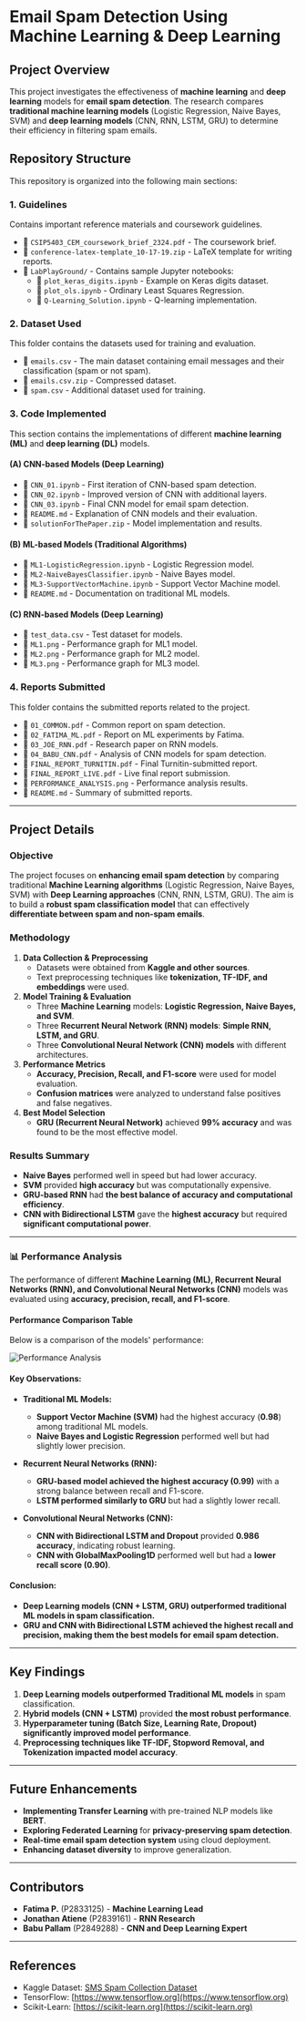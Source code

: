 # **Email Spam Detection Using Machine Learning & Deep Learning**

## **Project Overview**
This project investigates the effectiveness of **machine learning** and **deep learning** models for **email spam detection**. The research compares **traditional machine learning models** (Logistic Regression, Naive Bayes, SVM) and **deep learning models** (CNN, RNN, LSTM, GRU) to determine their efficiency in filtering spam emails.

## **Repository Structure**
This repository is organized into the following main sections:

### **1. Guidelines**
Contains important reference materials and coursework guidelines.
- 📄 `CSIP5403_CEM_coursework_brief_2324.pdf` - The coursework brief.
- 📂 `conference-latex-template_10-17-19.zip` - LaTeX template for writing reports.
- 📂 `LabPlayGround/` - Contains sample Jupyter notebooks:
  - 📜 `plot_keras_digits.ipynb` - Example on Keras digits dataset.
  - 📜 `plot_ols.ipynb` - Ordinary Least Squares Regression.
  - 📜 `Q-Learning_Solution.ipynb` - Q-learning implementation.

### **2. Dataset Used**
This folder contains the datasets used for training and evaluation.
- 📜 `emails.csv` - The main dataset containing email messages and their classification (spam or not spam).
- 📂 `emails.csv.zip` - Compressed dataset.
- 📜 `spam.csv` - Additional dataset used for training.

### **3. Code Implemented**
This section contains the implementations of different **machine learning (ML)** and **deep learning (DL)** models.

#### **(A) CNN-based Models (Deep Learning)**
- 📜 `CNN_01.ipynb` - First iteration of CNN-based spam detection.
- 📜 `CNN_02.ipynb` - Improved version of CNN with additional layers.
- 📜 `CNN_03.ipynb` - Final CNN model for email spam detection.
- 📜 `README.md` - Explanation of CNN models and their evaluation.
- 📂 `solutionForThePaper.zip` - Model implementation and results.

#### **(B) ML-based Models (Traditional Algorithms)**
- 📜 `ML1-LogisticRegression.ipynb` - Logistic Regression model.
- 📜 `ML2-NaiveBayesClassifier.ipynb` - Naive Bayes model.
- 📜 `ML3-SupportVectorMachine.ipynb` - Support Vector Machine model.
- 📜 `README.md` - Documentation on traditional ML models.

#### **(C) RNN-based Models (Deep Learning)**
- 📜 `test_data.csv` - Test dataset for models.
- 📜 `ML1.png` - Performance graph for ML1 model.
- 📜 `ML2.png` - Performance graph for ML2 model.
- 📜 `ML3.png` - Performance graph for ML3 model.

### **4. Reports Submitted**
This folder contains the submitted reports related to the project.
- 📜 `01_COMMON.pdf` - Common report on spam detection.
- 📜 `02_FATIMA_ML.pdf` - Report on ML experiments by Fatima.
- 📜 `03_JOE_RNN.pdf` - Research paper on RNN models.
- 📜 `04_BABU_CNN.pdf` - Analysis of CNN models for spam detection.
- 📜 `FINAL_REPORT_TURNITIN.pdf` - Final Turnitin-submitted report.
- 📜 `FINAL_REPORT_LIVE.pdf` - Live final report submission.
- 📜 `PERFORMANCE_ANALYSIS.png` - Performance analysis results.
- 📜 `README.md` - Summary of submitted reports.

---

## **Project Details**
### **Objective**
The project focuses on **enhancing email spam detection** by comparing traditional **Machine Learning algorithms** (Logistic Regression, Naive Bayes, SVM) with **Deep Learning approaches** (CNN, RNN, LSTM, GRU). The aim is to build a **robust spam classification model** that can effectively **differentiate between spam and non-spam emails**.

### **Methodology**
1. **Data Collection & Preprocessing**
   - Datasets were obtained from **Kaggle and other sources**.
   - Text preprocessing techniques like **tokenization, TF-IDF, and embeddings** were used.
2. **Model Training & Evaluation**
   - Three **Machine Learning** models: **Logistic Regression, Naive Bayes, and SVM**.
   - Three **Recurrent Neural Network (RNN) models**: **Simple RNN, LSTM, and GRU**.
   - Three **Convolutional Neural Network (CNN) models** with different architectures.
3. **Performance Metrics**
   - **Accuracy, Precision, Recall, and F1-score** were used for model evaluation.
   - **Confusion matrices** were analyzed to understand false positives and false negatives.
4. **Best Model Selection**
   - **GRU (Recurrent Neural Network)** achieved **99% accuracy** and was found to be the most effective model.

### **Results Summary**
- **Naive Bayes** performed well in speed but had lower accuracy.
- **SVM** provided **high accuracy** but was computationally expensive.
- **GRU-based RNN** had **the best balance of accuracy and computational efficiency**.
- **CNN with Bidirectional LSTM** gave the **highest accuracy** but required **significant computational power**.

---

### **📊 Performance Analysis**
The performance of different **Machine Learning (ML), Recurrent Neural Networks (RNN), and Convolutional Neural Networks (CNN)** models was evaluated using **accuracy, precision, recall, and F1-score**.

#### **Performance Comparison Table**
Below is a comparison of the models' performance:

![Performance Analysis](04_Report_Submitted/PERFORMANCE%20ANALYSIS.png)

#### **Key Observations:**
- **Traditional ML Models:**  
  - **Support Vector Machine (SVM)** had the highest accuracy (**0.98**) among traditional ML models.  
  - **Naive Bayes and Logistic Regression** performed well but had slightly lower precision.  

- **Recurrent Neural Networks (RNN):**  
  - **GRU-based model achieved the highest accuracy (0.99)** with a strong balance between recall and F1-score.  
  - **LSTM performed similarly to GRU** but had a slightly lower recall.  

- **Convolutional Neural Networks (CNN):**  
  - **CNN with Bidirectional LSTM and Dropout** provided **0.986 accuracy**, indicating robust learning.  
  - **CNN with GlobalMaxPooling1D** performed well but had a **lower recall score (0.90)**.  

#### **Conclusion:**
- **Deep Learning models (CNN + LSTM, GRU) outperformed traditional ML models in spam classification.**  
- **GRU and CNN with Bidirectional LSTM achieved the highest recall and precision, making them the best models for email spam detection.**  

---

## **Key Findings**
1. **Deep Learning models outperformed Traditional ML models** in spam classification.
2. **Hybrid models (CNN + LSTM)** provided **the most robust performance**.
3. **Hyperparameter tuning (Batch Size, Learning Rate, Dropout) significantly improved model performance**.
4. **Preprocessing techniques like TF-IDF, Stopword Removal, and Tokenization impacted model accuracy**.

---

## **Future Enhancements**
- **Implementing Transfer Learning** with pre-trained NLP models like **BERT**.
- **Exploring Federated Learning** for **privacy-preserving spam detection**.
- **Real-time email spam detection system** using cloud deployment.
- **Enhancing dataset diversity** to improve generalization.

---

## **Contributors**
- **Fatima P.** (P2833125) - **Machine Learning Lead**
- **Jonathan Atiene** (P2839161) - **RNN Research**
- **Babu Pallam** (P2849288) - **CNN and Deep Learning Expert**

---

## **References**
- Kaggle Dataset: [SMS Spam Collection Dataset](https://www.kaggle.com/datasets/uciml/sms-spam-collection-dataset)
- TensorFlow: [https://www.tensorflow.org](https://www.tensorflow.org)
- Scikit-Learn: [https://scikit-learn.org](https://scikit-learn.org)
